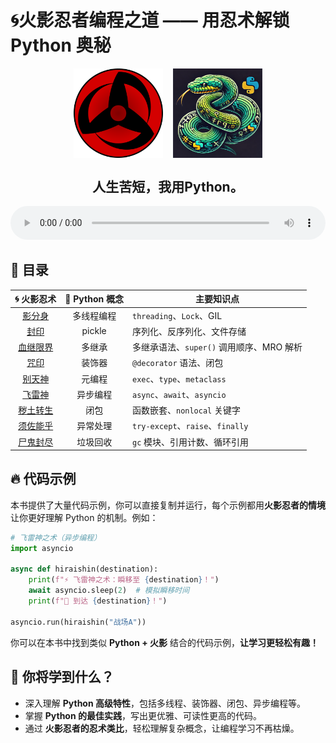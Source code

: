 # 🌀火影忍者编程之道 —— 用忍术解锁 Python 奥秘

<div style="display: grid; grid-template-columns: 1fr 1fr; gap: 1rem; padding: 0 20%;"><img src="static/sharingan.png" style="width: 100%; background-color: rgb(0, 0, 0);"><img src="static/python.png" style="width: 100%;"></div>

<h2 style="text-align: center;">人生苦短，我用Python。</h2>
<audio controls autoplay src="static/月亮的大小 -乃木坂46.flac" type="audio/mp3" style="width: 100%;"></audio>

## 📌 目录

|          🌀 火影忍术          | 🐍 Python 概念 | 主要知识点                                 |
| :---------------------------: | :------------: | ------------------------------------------ |
|   [影分身](ninjutsu/影分身.md)   |   多线程编程   | `threading`、`Lock`、GIL               |
|     [封印](ninjutsu/封印.md)     |     pickle     | 序列化、反序列化、文件存储                 |
| [血继限界](ninjutsu/血继限界.md) |     多继承     | 多继承语法、`super()` 调用顺序、MRO 解析 |
|     [咒印](ninjutsu/咒印.md)     |     装饰器     | `@decorator` 语法、闭包                  |
|   [别天神](ninjutsu/别天神.md)   |     元编程     | `exec`、`type`、`metaclass`          |
|   [飞雷神](ninjutsu/飞雷神.md)   |    异步编程    | `async`、`await`、`asyncio`          |
| [秽土转生](ninjutsu/秽土转生.md) |      闭包      | 函数嵌套、`nonlocal` 关键字              |
| [须佐能乎](ninjutsu/须佐能乎.md) |    异常处理    | `try-except`、`raise`、`finally`     |
| [尸鬼封尽](ninjutsu/尸鬼封尽.md) |    垃圾回收    | `gc` 模块、引用计数、循环引用            |

## 🔥 代码示例

本书提供了大量代码示例，你可以直接复制并运行，每个示例都用**火影忍者的情境**让你更好理解 Python 的机制。例如：

```python
# 飞雷神之术（异步编程）
import asyncio

async def hiraishin(destination):
    print(f"⚡ 飞雷神之术：瞬移至 {destination}！")
    await asyncio.sleep(2)  # 模拟瞬移时间
    print(f"🏁 到达 {destination}！")

asyncio.run(hiraishin("战场A"))
```

你可以在本书中找到类似 **Python + 火影** 结合的代码示例，**让学习更轻松有趣！**

## 🎯 你将学到什么？

- 深入理解 **Python 高级特性**，包括多线程、装饰器、闭包、异步编程等。
- 掌握 **Python 的最佳实践**，写出更优雅、可读性更高的代码。
- 通过 **火影忍者的忍术类比**，轻松理解复杂概念，让编程学习不再枯燥。
